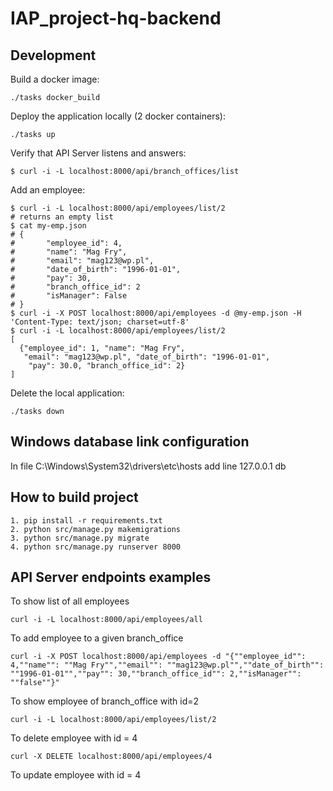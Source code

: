 # IAP_project-hq-backend

## Development
Build a docker image:
```
./tasks docker_build
```

Deploy the application locally (2 docker containers):
```
./tasks up
```

Verify that API Server listens and answers:
```
$ curl -i -L localhost:8000/api/branch_offices/list
```

Add an employee:
```
$ curl -i -L localhost:8000/api/employees/list/2
# returns an empty list
$ cat my-emp.json
# {
#       "employee_id": 4,
#       "name": "Mag Fry",
#       "email": "mag123@wp.pl",
#       "date_of_birth": "1996-01-01",
#       "pay": 30,
#       "branch_office_id": 2
#       "isManager": False
# }
$ curl -i -X POST localhost:8000/api/employees -d @my-emp.json -H 'Content-Type: text/json; charset=utf-8'
$ curl -i -L localhost:8000/api/employees/list/2
[
  {"employee_id": 1, "name": "Mag Fry", 
   "email": "mag123@wp.pl", "date_of_birth": "1996-01-01",
    "pay": 30.0, "branch_office_id": 2}
]
```

Delete the local application:
```
./tasks down
```
## Windows database link configuration

In file C:\Windows\System32\drivers\etc\hosts add line
127.0.0.1       db

## How to build project
```
1. pip install -r requirements.txt
2. python src/manage.py makemigrations
3. python src/manage.py migrate 
4. python src/manage.py runserver 8000
```
## API Server endpoints examples
To show list of all employees
```
curl -i -L localhost:8000/api/employees/all
```
To add employee to a given branch_office
```
curl -i -X POST localhost:8000/api/employees -d "{""employee_id"": 4,""name"": ""Mag Fry"",""email"": ""mag123@wp.pl"",""date_of_birth"": ""1996-01-01"",""pay"": 30,""branch_office_id"": 2,""isManager"": ""false""}"
```
To show employee of branch_office with id=2
```
curl -i -L localhost:8000/api/employees/list/2
```
To delete employee with id = 4
```
curl -X DELETE localhost:8000/api/employees/4
```
To update employee with id = 4